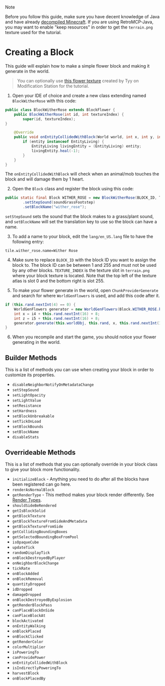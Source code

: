 > [!NOTE]
> Before you follow this guide, make sure you have decent knowledge of Java and have already [decompiled Minecraft](setting_up.md). If you are using RetroMCP-Java, you may want to enable "keep resources" in order to get the `terrain.png` texture used for the tutorial.

# Creating a Block
This guide will explain how to make a simple flower block and making it generate in the world.

> You can optionally use [this flower texture](/assets/wither_rose.png) created by Tyy on Modification Station for the tutorial.

1. Open your IDE of choice and create a new class extending named `BlockWitherRose` with this code:
```java
public class BlockWitherRose extends BlockFlower {
    public BlockWitherRose(int id, int textureIndex) {
        super(id, textureIndex);
}

    @Override
    public void onEntityCollidedWithBlock(World world, int x, int y, int z, Entity entity) {
        if (entity instanceof EntityLiving) {
            EntityLiving livingEntity = (EntityLiving) entity;
            livingEntity.heal(-1);
        }
    }
}
```
The `onEntityCollidedWithBlock` will check when an animal/mob touches the block and will damage them by 1 heart.

2. Open the `Block` class and register the block using this code:
```java
public static final Block WITHER_ROSE = new BlockWitherRose(BLOCK_ID, TEXTURE_INDEX)
        .setStepSound(soundGrassFootstep)
        .setBlockName("wither_rose");
```
`setStepSound` sets the sound that the block makes to a grass/plant sound, and `setBlockName` will set the translation key to use so the block can have a name.

3. To add a name to your block, edit the `lang/en_US.lang` file to have the following entry: 
```properties
tile.wither_rose.name=Wither Rose
```

4. Make sure to replace `BLOCK_ID` with the block ID you want to assign the block to. The block ID can be between 1 and 255 and must not be used by any other blocks. `TEXTURE_INDEX` is the texture slot in `terrain.png` where your block texture is located. Note that the top left of the texture atlas is slot 0 and the bottom right is slot 255.

5. To make your flower generate in the world, open `ChunkProviderGenerate` and search for where `WorldGenFlowers` is used, and add this code after it.
```java
if (this.rand.nextInt(4) == 0) {
    WorldGenFlowers generator = new WorldGenFlowers(Block.WITHER_ROSE.blockID);
    int x = i4 + this.rand.nextInt(16) + 8;
    int z = i5 + this.rand.nextInt(16) + 8;
    generator.generate(this.worldObj, this.rand, x, this.rand.nextInt(128), z);
}
``` 

6. When you recompile and start the game, you should notice your flower generating in the world.

## Builder Methods
This is a list of methods you can use when creating your block in order to customize its properties.
- `disableNeighborNotifyOnMetadataChange`
- `setStepSound`
- `setLightOpacity`
- `setLightValue`
- `setResistance`
- `setHardness`
- `setBlockUnbreakable`
- `setTickOnLoad`
- `setBlockBounds`
- `setBlockName`
- `disableStats`

## Overrideable Methods
This is a list of methods that you can optionally override in your block class to give your block more functionality.
- `initializeBlock` - Anything you need to do after all the blocks have been registered can go here.
- `renderAsNormalBlock`
- `getRenderType` - This method makes your block render differently. See [Render Types](minecraft/render_types.md).
- `shouldSideBeRendered`
- `getIsBlockSolid`
- `getBlockTexture`
- `getBlockTextureFromSideAndMetadata`
- `getBlockTextureFromSide`
- `getCollidingBoundingBoxes`
- `getSelectedBoundingBoxFromPool`
- `isOpaqueCube`
- `updateTick`
- `randomDisplayTick`
- `onBlockDestroyedByPlayer`
- `onNeighborBlockChange`
- `tickRate`
- `onBlockAdded`
- `onBlockRemoval`
- `quantityDropped`
- `idDropped`
- `damageDropped`
- `onBlockDestroyedByExplosion`
- `getRenderBlockPass`
- `canPlaceBlockOnSide`
- `canPlaceBlockAt`
- `blockActivated`
- `onEntityWalking`
- `onBlockPlaced`
- `onBlockClicked`
- `getRenderColor`
- `colorMultiplier`
- `isPoweringTo`
- `canProvidePower`
- `onEntityCollidedWithBlock`
- `isIndirectlyPoweringTo`
- `harvestBlock`
- `onBlockPlacedBy`